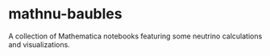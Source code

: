 # mathnu-baubles
 A collection of Mathematica notebooks featuring some neutrino calculations and visualizations. 
